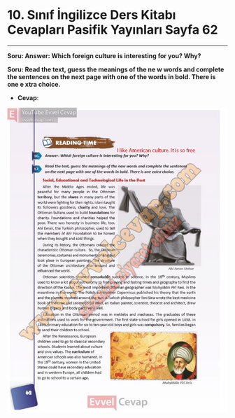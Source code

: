 # 10. Sınıf İngilizce Ders Kitabı Cevapları Pasifik Yayınları Sayfa 62

---

**Soru: Answer: Which foreign culture is interesting for you? Why?**

**Soru: Read the text, guess the meanings of the ne w words and complete the sentences on the next page with one of the words in bold. There is one e xtra choice.**

-   **Cevap**:

![Image 1](./image_1.jpg)